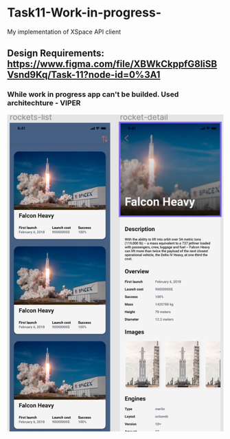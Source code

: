 # Task11-Work-in-progress-
My implementation of XSpace API client
## Design Requirements: https://www.figma.com/file/XBWkCkppfG8liSBVsnd9Kq/Task-11?node-id=0%3A1
### While work in progress app can't be builded. Used architechture - VIPER
![](interfaceRocket.png)

